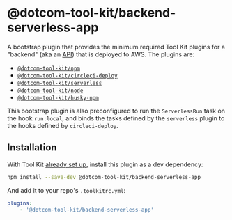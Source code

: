 # @dotcom-tool-kit/backend-serverless-app

A bootstrap plugin that provides the minimum required Tool Kit plugins for a "backend" (aka an [API](https://github.com/Financial-Times/next/wiki/Naming-Conventions#apis)) that is deployed to AWS. The plugins are:

- [`@dotcom-tool-kit/npm`](https://github.com/Financial-Times/dotcom-tool-kit/tree/main/plugins/npm)
- [`@dotcom-tool-kit/circleci-deploy`](https://github.com/Financial-Times/dotcom-tool-kit/tree/main/plugins/circleci-deploy)
- [`@dotcom-tool-kit/serverless`](https://github.com/Financial-Times/dotcom-tool-kit/tree/main/plugins/serverless)
- [`@dotcom-tool-kit/node`](https://github.com/Financial-Times/dotcom-tool-kit/tree/main/plugins/node)
- [`@dotcom-tool-kit/husky-npm`](https://github.com/Financial-Times/dotcom-tool-kit/tree/main/plugins/husky-npm)

This bootstrap plugin is also preconfigured to run the `ServerlessRun` task on the hook `run:local`, and binds the tasks defined by the `serverless` plugin to the hooks defined by `circleci-deploy`.

## Installation

With Tool Kit [already set up](https://github.com/financial-times/dotcom-tool-kit#installing-and-using-tool-kit), install this plugin as a dev dependency:

```sh
npm install --save-dev @dotcom-tool-kit/backend-serverless-app
```

And add it to your repo's `.toolkitrc.yml`:

```yaml
plugins:
    - '@dotcom-tool-kit/backend-serverless-app'
```
